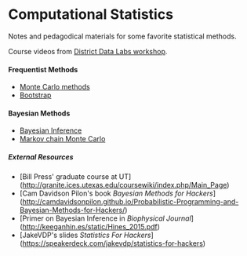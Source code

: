 # Computational Statistics

Notes and pedagodical materials for some favorite statistical methods.

Course videos from [District Data Labs workshop](https://districtdatalabs.squarespace.com/computational-statistics-with-python).

#### Frequentist Methods
- [Monte Carlo methods](https://github.com/keeganhines/computationalStatistics/blob/master/Monte%20Carlo.ipynb)
- [Bootstrap](https://github.com/keeganhines/computationalStatistics/blob/master/Bootstrapping.ipynb)

#### Bayesian Methods
- [Bayesian Inference](https://github.com/keeganhines/computationalStatistics/blob/master/Bayes.ipynb)
- [Markov chain Monte Carlo](https://github.com/keeganhines/computationalStatistics/blob/master/MCMC.ipynb)


##### External Resources
- [Bill Press' graduate course at UT] (http://granite.ices.utexas.edu/coursewiki/index.php/Main_Page)
- [Cam Davidson Pilon's book *Bayesian Methods for Hackers*] (http://camdavidsonpilon.github.io/Probabilistic-Programming-and-Bayesian-Methods-for-Hackers/)
- [Primer on Bayesian Inference in *Biophysical Journal*] (http://keeganhin.es/static/Hines_2015.pdf)
- [JakeVDP's slides *Statistics For Hackers*] (https://speakerdeck.com/jakevdp/statistics-for-hackers)
